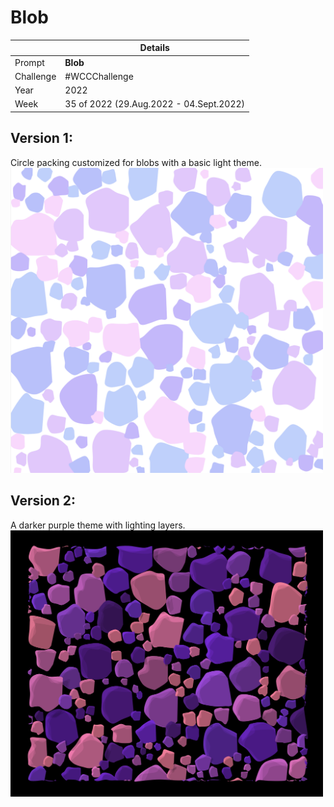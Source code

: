 # Blob
|  | Details |
| -------| ---------|
| Prompt | **Blob** |
| Challenge | #WCCChallenge |
| Year | 2022 |
| Week | 35 of 2022 (29.Aug.2022 - 04.Sept.2022) |

## Version 1:
Circle packing customized for blobs with a basic light theme.  
<img alt="blob_v1" src="./imgs/blobs_v1_light_theme.png" width=500px/>

## Version 2:
A darker purple theme with lighting layers.  
<img alt="blob_v2" src="./imgs/blobs_v2_dark_purple_with_shine.png" width=500px/>
